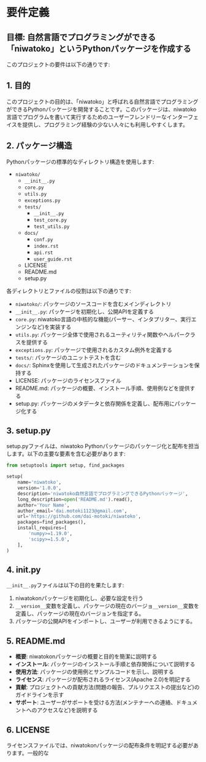 # 要件定義
## 目標: 自然言語でプログラミングができる「niwatoko」というPythonパッケージを作成する

このプロジェクトの要件は以下の通りです:

## 1. 目的
このプロジェクトの目的は、「niwatoko」と呼ばれる自然言語でプログラミングができるPythonパッケージを開発することです。このパッケージは、niwatoko言語でプログラムを書いて実行するためのユーザーフレンドリーなインターフェイスを提供し、プログラミング経験の少ない人々にも利用しやすくします。

## 2. パッケージ構造
Pythonパッケージの標準的なディレクトリ構造を使用します:

- `niwatoko/`
  - `__init__.py`
  - `core.py`
  - `utils.py`
  - `exceptions.py`
  - `tests/`
    - `__init__.py`
    - `test_core.py`
    - `test_utils.py`
  - `docs/`
    - `conf.py`
    - `index.rst`
    - `api.rst`
    - `user_guide.rst`
  - LICENSE
  - README.md
  - setup.py

各ディレクトリとファイルの役割は以下の通りです:

- `niwatoko/`: パッケージのソースコードを含むメインディレクトリ
- `__init__.py`: パッケージを初期化し、公開APIを定義する
- `core.py`: niwatoko言語の中核的な機能(パーサー、インタプリター、実行エンジンなど)を実装する
- `utils.py`: パッケージ全体で使用されるユーティリティ関数やヘルパークラスを提供する
- `exceptions.py`: パッケージで使用されるカスタム例外を定義する
- `tests/`: パッケージのユニットテストを含む
- `docs/`: Sphinxを使用して生成されたパッケージのドキュメンテーションを保持する
- LICENSE: パッケージのライセンスファイル
- README.md: パッケージの概要、インストール手順、使用例などを提供する
- setup.py: パッケージのメタデータと依存関係を定義し、配布用にパッケージ化する

## 3. setup.py
setup.pyファイルは、niwatoko Pythonパッケージのパッケージ化と配布を担当します。以下の主要な要素を含む必要があります:

```python
from setuptools import setup, find_packages

setup(
    name='niwatoko',
    version='1.0.0',
    description='niwatoko自然言語でプログラミングできるPythonパッケージ',
    long_description=open('README.md').read(),
    author='Your Name',
    author_email='dai.motoki1123@gmail.com',
    url='https://github.com/dai-motoki/niwatoko',
    packages=find_packages(),
    install_requires=[
        'numpy>=1.19.0',
        'scipy>=1.5.0',
    ],
)
```

## 4. __init__.py
`__init__.py`ファイルは以下の目的を果たします:

1. niwatokonパッケージを初期化し、必要な設定を行う
2. `__version__`変数を定義し、パッケージの現在のバージョ`__version__`変数を定義し、パッケージの現在のバージョンを指定する。
3. パッケージの公開APIをインポートし、ユーザーが利用できるようにする。

## 5. README.md

- **概要**: niwatokonパッケージの概要と目的を簡潔に説明する
- **インストール**: パッケージのインストール手順と依存関係について説明する
- **使用方法**: パッケージの使用例とサンプルコードを示し、説明する
- **ライセンス**: パッケージが配布されるライセンス(Apache 2.0)を明記する
- **貢献**: プロジェクトへの貢献方法(問題の報告、プルリクエストの提出など)のガイドラインを示す
- **サポート**: ユーザーがサポートを受ける方法(メンテナーへの連絡、ドキュメントへのアクセスなど)を説明する

## 6. LICENSE
ライセンスファイルでは、niwatokonパッケージの配布条件を明記する必要があります。一般的な